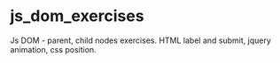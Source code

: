 # js_dom_exercises
Js DOM - parent, child nodes exercises.
HTML label and submit, jquery animation, css position.
